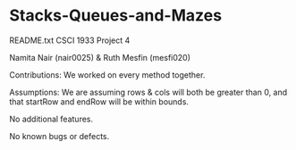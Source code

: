 # Stacks-Queues-and-Mazes
README.txt CSCI 1933 Project 4

Namita Nair (nair0025) & Ruth Mesfin (mesfi020)

Contributions: We worked on every method together.

Assumptions: We are assuming rows & cols will both be greater than 0,
	and that startRow and endRow will be within bounds.

No additional features.

No known bugs or defects.
